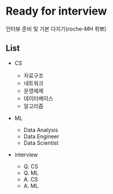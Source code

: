 # Ready for interview

인터뷰 준비 및 기본 다지기(roche-MH 취뽀)

## List

* CS
  * 자료구조
  * 네트워크
  * 운영체제
  * 데이터베이스
  * 알고리즘
* ML
  * Data Analysis
  * Data Engineer
  * Data Scientist

* interview
  * Q. CS
  * Q. ML
  *  A. CS
  *  A. ML 
